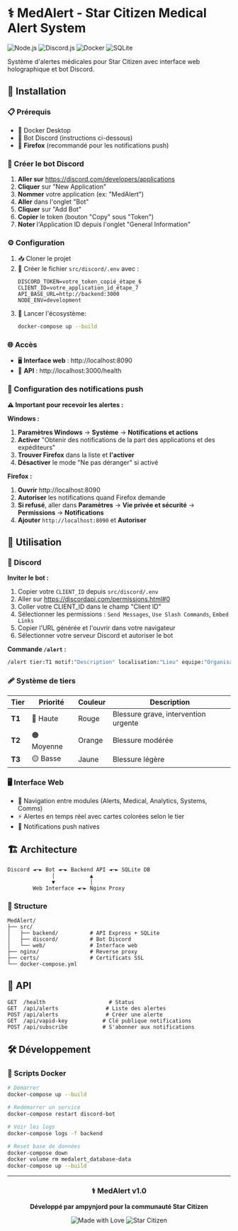 # ⚕️ MedAlert - Star Citizen Medical Alert System

![Node.js](https://img.shields.io/badge/Node.js-339933?style=for-the-badge&logo=node.js&logoColor=white)
![Discord.js](https://img.shields.io/badge/Discord.js-5865F2?style=for-the-badge&logo=discord&logoColor=white)
![Docker](https://img.shields.io/badge/Docker-2496ED?style=for-the-badge&logo=docker&logoColor=white)
![SQLite](https://img.shields.io/badge/SQLite-003B57?style=for-the-badge&logo=sqlite&logoColor=white)

Système d'alertes médicales pour Star Citizen avec interface web holographique et bot Discord.

## 🚀 Installation

### 📋 Prérequis
- 🐳 Docker Desktop
- 🤖 Bot Discord (instructions ci-dessous)
- 🦊 **Firefox** (recommandé pour les notifications push)

### 🤖 Créer le bot Discord
1. **Aller sur** https://discord.com/developers/applications
2. **Cliquer** sur "New Application"
3. **Nommer** votre application (ex: "MedAlert")
4. **Aller** dans l'onglet "Bot"
5. **Cliquer** sur "Add Bot"
6. **Copier** le token (bouton "Copy" sous "Token")
7. **Noter** l'Application ID depuis l'onglet "General Information"

### ⚙️ Configuration
1. 📥 Cloner le projet
2. 🔧 Créer le fichier `src/discord/.env` avec :
   ```env
   DISCORD_TOKEN=votre_token_copié_étape_6
   CLIENT_ID=votre_application_id_étape_7
   API_BASE_URL=http://backend:3000
   NODE_ENV=development
   ```
3. 🚀 Lancer l'écosystème:
   ```bash
   docker-compose up --build
   ```

### 🌐 Accès
- 🖥️ **Interface web** : http://localhost:8090
- 🔗 **API** : http://localhost:3000/health

### 🔔 Configuration des notifications push

**⚠️ Important pour recevoir les alertes :**

**Windows :**
1. **Paramètres Windows** → **Système** → **Notifications et actions**
2. **Activer** "Obtenir des notifications de la part des applications et des expéditeurs"
3. **Trouver Firefox** dans la liste et **l'activer**
4. **Désactiver** le mode "Ne pas déranger" si activé

**Firefox :**
1. **Ouvrir** http://localhost:8090
2. **Autoriser** les notifications quand Firefox demande
3. **Si refusé**, aller dans **Paramètres** → **Vie privée et sécurité** → **Permissions** → **Notifications**
4. **Ajouter** `http://localhost:8090` et **Autoriser**

## 🎯 Utilisation

### 🤖 Discord
**Inviter le bot :**
1. Copier votre `CLIENT_ID` depuis `src/discord/.env`
2. Aller sur https://discordapi.com/permissions.html#0
3. Coller votre CLIENT_ID dans le champ "Client ID"
4. Sélectionner les permissions : `Send Messages`, `Use Slash Commands`, `Embed Links`
5. Copier l'URL générée et l'ouvrir dans votre navigateur
6. Sélectionner votre serveur Discord et autoriser le bot

**Commande `/alert` :**
```bash
/alert tier:T1 motif:"Description" localisation:"Lieu" equipe:"Organisation"
```

### 🩹 Système de tiers
| Tier | Priorité | Couleur | Description |
|------|----------|---------|-------------|
| **T1** | 🔴 Haute | Rouge | Blessure grave, intervention urgente |
| **T2** | 🟠 Moyenne | Orange | Blessure modérée |
| **T3** | 🟡 Basse | Jaune | Blessure légère |

### 🖥️ Interface Web
- 🧭 Navigation entre modules (Alerts, Medical, Analytics, Systems, Comms)
- ⚡ Alertes en temps réel avec cartes colorées selon le tier
- 🔔 Notifications push natives

## 🏗️ Architecture

```
Discord ◄─► Bot ◄─► Backend API ◄─► SQLite DB
              │           ▲
              ▼           │
        Web Interface ◄─► Nginx Proxy
```

### 📁 Structure
```
MedAlert/
├── src/
│   ├── backend/          # API Express + SQLite
│   ├── discord/          # Bot Discord
│   └── web/              # Interface web
├── nginx/                # Reverse proxy
├── certs/                # Certificats SSL
└── docker-compose.yml
```

## 🔗 API

```http
GET  /health                    # Status
GET  /api/alerts               # Liste des alertes
POST /api/alerts               # Créer une alerte
GET  /api/vapid-key           # Clé publique notifications
POST /api/subscribe           # S'abonner aux notifications
```

## 🛠️ Développement

### 🐳 Scripts Docker
```bash
# Démarrer
docker-compose up --build

# Redémarrer un service
docker-compose restart discord-bot

# Voir les logs
docker-compose logs -f backend

# Reset base de données
docker-compose down
docker volume rm medalert_database-data
docker-compose up --build
```

---

<div align="center">

### ⚕️ MedAlert v1.0
**Développé par ampynjord pour la communauté Star Citizen**

![Made with Love](https://img.shields.io/badge/Made%20with-❤️-red)
![Star Citizen](https://img.shields.io/badge/Star%20Citizen-Medical%20Division-blue)

</div>
